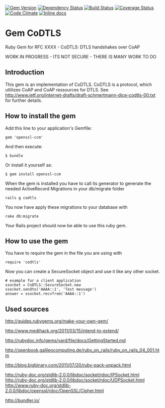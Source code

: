 [![Gem Version](https://badge.fury.io/rb/codtls.png)](http://badge.fury.io/rb/codtls)
[![Dependency Status](https://gemnasium.com/SmallLars/codtls.png)](https://gemnasium.com/SmallLars/codtls)
[![Build Status](https://travis-ci.org/SmallLars/codtls.png?branch=master)](https://travis-ci.org/SmallLars/codtls)
[![Coverage Status](https://coveralls.io/repos/SmallLars/codtls/badge.png?branch=master)](https://coveralls.io/r/SmallLars/codtls)
[![Code Climate](https://codeclimate.com/github/SmallLars/codtls.png)](https://codeclimate.com/github/SmallLars/codtls)
[![Inline docs](http://inch-pages.github.io/github/smalllars/codtls.png)](http://inch-pages.github.io/github/smalllars/codtls)


# Gem CoDTLS

Ruby Gem for RFC XXXX - CoDTLS: DTLS handshakes over CoAP

WORK IN PROGRESS - ITS NOT SECURE - THERE IS MANY WORK TO DO

## Introduction

This gem is an implementation of CoDTLS. CoDTLS is a protocol, which utlilizes CoAP and CoAP ressources for DTLS. See http://www.ietf.org/internet-drafts/draft-schmertmann-dice-codtls-00.txt for further details.

## How to install the gem

Add this line to your application's Gemfile:

    gem 'openssl-ccm'

And then execute:

    $ bundle

Or install it yourself as:

    $ gem install openssl-ccm

When the gem is installed you have to call its generator to generate the needed ActiveRecord Migrations in your db/migrate folder

    rails g codtls

You now have apply these migrations to your database with

    rake db:migrate

Your Rails project should now be able to use this ruby gem.

## How to use the gem

You have to require the gem in the file you are using with

    require 'codtls'

Now you can create a SecureSocket object and use it like any other socket.

    # example for a client application
    ssocket = CoDTLS::SecureSocket.new
    ssocket.sendto('AAAA::1', 'Test message')
    answer = ssocket.recvfrom('AAAA::1')

## Used sources

http://guides.rubygems.org/make-your-own-gem/

http://www.medihack.org/2011/03/15/intend-to-extend/

http://rubydoc.info/gems/yard/file/docs/GettingStarted.md

http://openbook.galileocomputing.de/ruby_on_rails/ruby_on_rails_04_001.htm

http://blog.bigbinary.com/2011/07/20/ruby-pack-unpack.html

http://ruby-doc.org/stdlib-2.0.0/libdoc/socket/rdoc/IPSocket.html
http://ruby-doc.org/stdlib-2.0.0/libdoc/socket/rdoc/UDPSocket.html
http://www.ruby-doc.org/stdlib-2.0.0/libdoc/openssl/rdoc/OpenSSL/Cipher.html

http://bundler.io/
